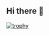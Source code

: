 ## Hi there 👋

[![trophy](https://github-profile-trophy.vercel.app/?username=yusufdanis&theme=dracula&margin-w=10&margin-h=10&rank=SECRET,SSS,SS,S,AAA,AA,A,B,C)](https://github.com/ryo-ma/github-profile-trophy)
